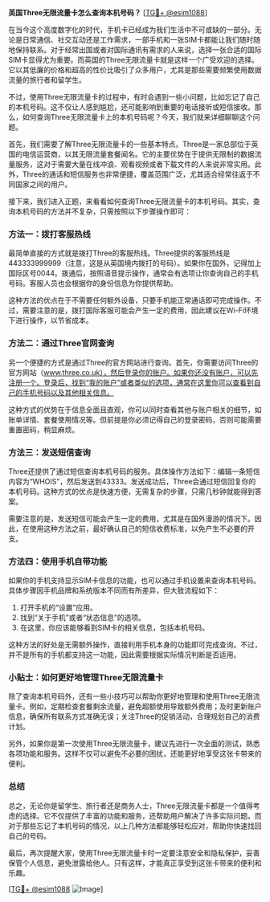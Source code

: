 **英国Three无限流量卡怎么查询本机号码？** [[TG💪+ @esim1088](https://t.me/s/esim1088)]

在当今这个高度数字化的时代，手机卡已经成为我们生活中不可或缺的一部分。无论是日常通信、社交互动还是工作需求，一部手机和一张SIM卡都能让我们随时随地保持联系。对于经常出国或者对国际通讯有需求的人来说，选择一张合适的国际SIM卡显得尤为重要。而英国的Three无限流量卡就是这样一个广受欢迎的选择。它以其低廉的价格和超高的性价比吸引了众多用户，尤其是那些需要频繁使用数据流量的旅行者和留学生。

不过，使用Three无限流量卡的过程中，有时会遇到一些小问题，比如忘记了自己的本机号码。这不仅让人感到尴尬，还可能影响到重要的电话接听或短信接收。那么，如何查询Three无限流量卡上的本机号码呢？今天，我们就来详细聊聊这个问题。

首先，我们需要了解Three无限流量卡的一些基本特点。Three是一家总部位于英国的电信运营商，以其无限流量套餐闻名。它的主要优势在于提供无限制的数据流量服务，这对于需要大量在线冲浪、观看视频或者下载文件的人来说非常实用。此外，Three的通话和短信服务也非常便捷，覆盖范围广泛，尤其适合经常往返于不同国家之间的用户。

接下来，我们进入正题，来看看如何查询Three无限流量卡的本机号码。其实，查询本机号码的方法并不复杂，只需按照以下步骤操作即可：

### 方法一：拨打客服热线

最简单直接的方式就是拨打Three的客服热线。Three提供的客服热线是443333999999（注意，这是从英国境内拨打的号码）。如果你在国外，记得加上国际区号0044。拨通后，按照语音提示操作，通常会有选项让你查询自己的手机号码。客服人员也会根据你的身份信息为你提供帮助。

这种方法的优点在于不需要任何额外设备，只要手机能正常通话即可完成操作。不过，需要注意的是，拨打国际客服可能会产生一定的费用，因此建议在Wi-Fi环境下进行操作，以节省成本。

### 方法二：通过Three官网查询

另一个便捷的方式是通过Three的官方网站进行查询。首先，你需要访问Three的官方网站（www.three.co.uk），然后登录你的账户。如果你还没有账户，可以先注册一个。登录后，找到“我的账户”或者类似的选项，通常在这里你可以查看到自己的手机号码以及其他相关信息。

这种方式的优势在于信息全面且直观，你可以同时查看其他与账户相关的细节，如账单详情、套餐使用情况等。但前提是你必须记得自己的登录密码，否则可能需要重置密码，稍显麻烦。

### 方法三：发送短信查询

Three还提供了通过短信查询本机号码的服务。具体操作方法如下：编辑一条短信内容为“WHOIS”，然后发送到43333。发送成功后，Three会通过短信回复你的本机号码。这种方式的优点是快速方便，无需复杂的步骤，只需几秒钟就能得到答案。

需要注意的是，发送短信可能会产生一定的费用，尤其是在国外漫游的情况下。因此，在使用这种方法之前，最好确认自己的短信收费标准，以免产生不必要的开支。

### 方法四：使用手机自带功能

如果你的手机支持显示SIM卡信息的功能，也可以通过手机设置来查询本机号码。具体步骤因手机品牌和系统版本不同而有所差异，但大致流程如下：

1. 打开手机的“设置”应用。
2. 找到“关于手机”或者“状态信息”的选项。
3. 在这里，你应该能够看到SIM卡的相关信息，包括本机号码。

这种方法的好处是无需额外操作，直接利用手机本身的功能即可完成查询。不过，并不是所有的手机都支持这一功能，因此需要根据实际情况判断是否适用。

### 小贴士：如何更好地管理Three无限流量卡

除了查询本机号码外，还有一些小技巧可以帮助你更好地管理和使用Three无限流量卡。例如，定期检查套餐剩余流量，避免超额使用导致额外费用；及时更新账户信息，确保所有联系方式准确无误；关注Three的促销活动，合理规划自己的消费计划。

另外，如果你是第一次使用Three无限流量卡，建议先进行一次全面的测试，熟悉各项功能和服务。这样不仅可以避免不必要的困扰，还能更好地享受这张卡带来的便利。

### 总结

总之，无论你是留学生、旅行者还是商务人士，Three无限流量卡都是一个值得考虑的选择。它不仅提供了丰富的功能和服务，还帮助用户解决了许多实际问题。而对于那些忘记了本机号码的情况，以上几种方法都能够轻松应对，帮助你快速找回自己的号码。

最后，再次提醒大家，使用Three无限流量卡时一定要注意安全和隐私保护，妥善保管个人信息，避免泄露给他人。只有这样，才能真正享受到这张卡带来的便利和乐趣。

[[TG💪+ @esim1088](https://t.me/s/esim1088) ![Image](https://i.postimg.cc/4NQfJmqS/Snipaste-2025-05-13-00-14-12.png)]